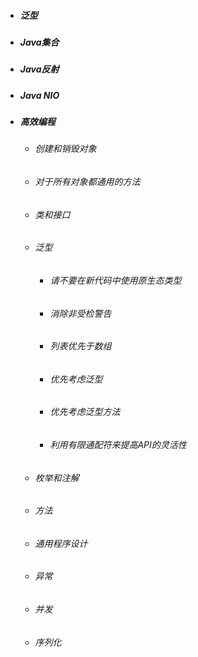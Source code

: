 * ##### 泛型
* ##### Java集合
* ##### Java反射
* ##### Java NIO
* ##### 高效编程

  * ###### 创建和销毁对象
  * ###### 对于所有对象都通用的方法
  * ###### 类和接口
  * ###### 泛型

    * ###### 请不要在新代码中使用原生态类型
    * ###### 消除非受检警告
    * ###### 列表优先于数组
    * ###### 优先考虑泛型
    * ###### 优先考虑泛型方法
    * ###### 利用有限通配符来提高API的灵活性
  * ###### 枚举和注解
  * ###### 方法
  * ###### 通用程序设计
  * ###### 异常
  * ###### 并发
  * ###### 序列化



